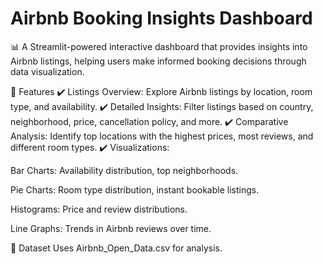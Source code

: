 # Airbnb Booking Insights Dashboard
📊 A Streamlit-powered interactive dashboard that provides insights into Airbnb listings, helping users make informed booking decisions through data visualization.

🚀 Features
✔️ Listings Overview: Explore Airbnb listings by location, room type, and availability.
✔️ Detailed Insights: Filter listings based on country, neighborhood, price, cancellation policy, and more.
✔️ Comparative Analysis: Identify top locations with the highest prices, most reviews, and different room types.
✔️ Visualizations:

Bar Charts: Availability distribution, top neighborhoods.

Pie Charts: Room type distribution, instant bookable listings.

Histograms: Price and review distributions.

Line Graphs: Trends in Airbnb reviews over time.

📂 Dataset
Uses Airbnb_Open_Data.csv for analysis.
